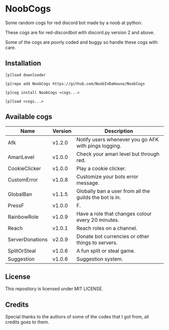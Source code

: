 # NoobCogs

Some random cogs for red discord bot made by a noob at python.

These cogs are for red-discordbot with discord.py version 2 and above.

Some of the cogs are poorly coded and buggy so handle these cogs with care.

## Installation

```
[p]load downloader

[p]repo add NoobCogs https://github.com/NoobInDaHause/NoobCogs

[p]cog install NoobCogs <cogs...>

[p]load <cogs...>
```

## Available cogs

| Name            |  Version  | Description                                                      |
| --------------- | --------- | ---------------------------------------------------------------- |
| Afk             |  v1.2.0   | Notify users whenever you go AFK with pings logging.             |
| AmariLevel      |  v1.0.0   | Check your amari level but through red.                          |
| CookieClicker   |  v1.0.0   | Play a cookie clicker.                                           |
| CustomError     |  v1.0.8   | Customize your bots error message.                               |
| GlobalBan       |  v1.1.5   | Globally ban a user from all the guilds the bot is in.           |
| PressF          |  v1.0.0   | F.                                                               |
| RainbowRole     |  v1.0.9   | Have a role that changes colour every 20 minutes.                |
| Reach           |  v1.0.1   | Reach roles on a channel.                                        |
| ServerDonations |  v2.0.9   | Donate bot currencies or other things to servers.                |
| SplitOrSteal    |  v1.0.6   | A fun split or steal game.                                       |
| Suggestion      |  v1.0.6   | Suggestion system.                                               |

## License

This repository is licensed under MIT LICENSE.

## Credits

Special thanks to the authors of some of the codes that I got from, all credits goes to them.
